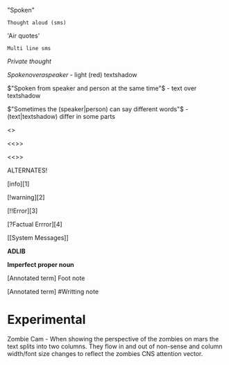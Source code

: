 "Spoken"

`Thought aloud (sms)`

'Air quotes'

```
Multi line sms
```

*Private thought*

$Spoken over a speaker$ - light (red) textshadow

$"Spoken from speaker and person at the same time"$ - text over textshadow

$"Sometimes the (speaker|person) can say different words"$ - (text|textshadow) differ in some parts

<Info>

<<Warning>>

<<<Error>>>

<<<?FactualError?>>>

ALTERNATES!

[info][1]

[!warning][2]

[!!Error][3]

[?Factual Errror][4]

\[\[System Messages\]\]

**ADLIB**

**Imperfect proper noun**

[Annotated term] Foot note

[Annotated term] #Writting note

<!-- insert text about something here -->

Experimental
========

Zombie Cam - When showing the perspective of the zombies on mars the text splits into two columns. They flow in and out of non-sense and column width/font size changes to reflect the zombies CNS attention vector.
